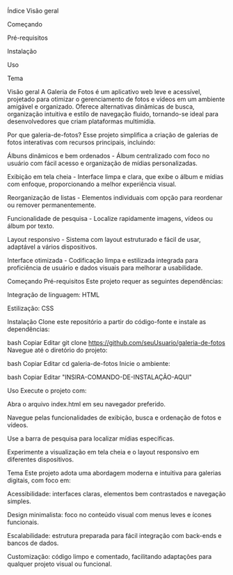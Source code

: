 Índice
Visão geral

Começando

Pré-requisitos

Instalação

Uso

Tema

Visão geral
A Galeria de Fotos é um aplicativo web leve e acessível, projetado para otimizar o gerenciamento de fotos e vídeos em um ambiente amigável e organizado. Oferece alternativas dinâmicas de busca, organização intuitiva e estilo de navegação fluido, tornando-se ideal para desenvolvedores que criam plataformas multimídia.

Por que galeria-de-fotos?
Esse projeto simplifica a criação de galerias de fotos interativas com recursos principais, incluindo:

Álbuns dinâmicos e bem ordenados - Álbum centralizado com foco no usuário com fácil acesso e organização de mídias personalizadas.

Exibição em tela cheia - Interface limpa e clara, que exibe o álbum e mídias com enfoque, proporcionando a melhor experiência visual.

Reorganização de listas - Elementos individuais com opção para reordenar ou remover permanentemente.

Funcionalidade de pesquisa - Localize rapidamente imagens, vídeos ou álbum por texto.

Layout responsivo - Sistema com layout estruturado e fácil de usar, adaptável a vários dispositivos.

Interface otimizada - Codificação limpa e estilizada integrada para proficiência de usuário e dados visuais para melhorar a usabilidade.

Começando
Pré-requisitos
Este projeto requer as seguintes dependências:

Integração de linguagem: HTML

Estilização: CSS

Instalação
Clone este repositório a partir do código-fonte e instale as dependências:

bash
Copiar
Editar
git clone https://github.com/seuUsuario/galeria-de-fotos
Navegue até o diretório do projeto:

bash
Copiar
Editar
cd galeria-de-fotos
Inicie o ambiente:

bash
Copiar
Editar
"INSIRA-COMANDO-DE-INSTALAÇÃO-AQUI"

Uso
Execute o projeto com:

Abra o arquivo index.html em seu navegador preferido.

Navegue pelas funcionalidades de exibição, busca e ordenação de fotos e vídeos.

Use a barra de pesquisa para localizar mídias específicas.

Experimente a visualização em tela cheia e o layout responsivo em diferentes dispositivos.

Tema
Este projeto adota uma abordagem moderna e intuitiva para galerias digitais, com foco em:

Acessibilidade: interfaces claras, elementos bem contrastados e navegação simples.

Design minimalista: foco no conteúdo visual com menus leves e ícones funcionais.

Escalabilidade: estrutura preparada para fácil integração com back-ends e bancos de dados.

Customização: código limpo e comentado, facilitando adaptações para qualquer projeto visual ou funcional.


